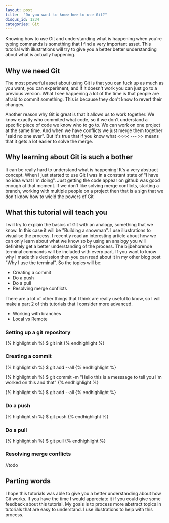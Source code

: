 ```yaml
---
layout: post
title:  "Do you want to know how to use Git?"
disqus_id: 1234
categories: Git
---
```


Knowing how to use Git and understanding what is happening when you're typing commands is something that I find a very important asset. This tutorial with illustrations will try to give you a better better understanding about what is actually happening.

## Why we need Git
The most powerful asset about using Git is that you can fuck up as much as you want, you can experiment, and if it doesn't work you can just go to a previous version. What I see happening a lot of the time is that people are afraid to commit something. This is because they don't know to revert their changes.

Another reason why Git is great is that it allows us to work together. We know exactly who commited what code, so if we don't understand a specific piece of code we know who to go to. We can work on one project at the same time. And when we have conflicts we just merge them together "said no one ever". But it's true that if you know what <<<< --- >> means that it gets a lot easier to solve the merge.

## Why learning about Git is such a bother
It can be really hard to understand what is happening! It's a very abstract concept. When I just started to use Git I was in a constant state of "I have no idea what I'm doing". Just getting the code appear on github was good enough at that moment. If we don't like solving merge conflicts, starting a branch, working with multiple people on a project then that is a sign that we don't know how to wield the powers of Git

## What this tutorial will teach you
I will try to explain the basics of Git with an analogy, something that we know. In this case it will be "Building a snowman". I use illustrations to visualise the process. I recently read an interesting article about how we can only learn about what we know so by using an analogy you will definitely get a better understanding of the process. The bijbehorende terminal commands will be included with every part. If you want to know why I made this decission then you can read about it in my other blog post "Why I use the terminal".
So the topics will be:
- Creating a commit
- Do a push
- Do a pull
- Resolving merge conflicts

There are a lot of other things that I think are really useful to know, so I will make a part 2 of this tutorials that I consider more advanced.
- Working with branches
- Local vs Remote

### Setting up a git repository
{% highlight sh %}
$ git init
{% endhighlight %}

### Creating a commit
{% highlight sh %}
$ git add --all
{% endhighlight %}

{% highlight sh %}
$ git commit -m "Hello this is a messsage to tell you I'm worked on this and that"
{% endhighlight %}

{% highlight sh %}
$ git add --all
{% endhighlight %}

### Do a push
{% highlight sh %}
$ git push
{% endhighlight %}

### Do a pull
{% highlight sh %}
$ git pull
{% endhighlight %}

### Resolving merge conflicts
//todo

## Parting words
I hope this tutorials was able to give you a better understanding about how Git works.
If you have the time I would appreciate it if you could give some feedback about this tutorial.
My goals is to process more abstract topics in tutorials that are easy to understand. I use illustrations to help with this process.

